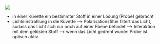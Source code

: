 ![](Pasted%20image%2020231106175504.png)
- in einer Küvette ein bestimmter Stoff in einer Lösung (Probe) gebracht 
- Lichteinstrahlung in die Küvette 
--> Polarisationsfilter filtert das Licht, sodass das Licht sich nur noch auf einer Ebene befindet
--> Interaktion mit dem gelösten Stoff --> wenn das Licht gedreht wurde: Probe ist optisch aktiv 